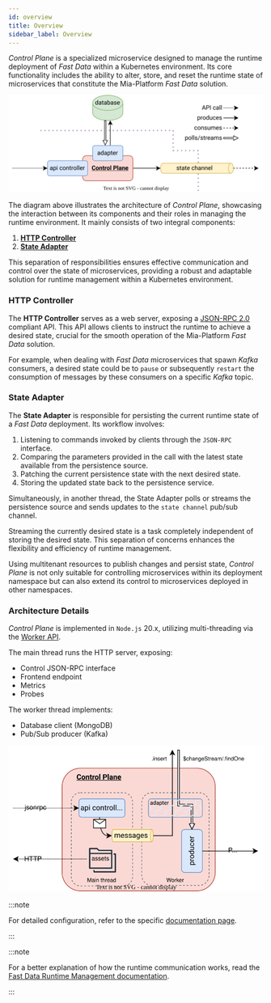 ```yaml
---
id: overview
title: Overview
sidebar_label: Overview
---
```


_Control Plane_ is a specialized microservice designed to manage the runtime deployment of _Fast Data_ within a Kubernetes environment. Its core functionality includes the ability to alter, store, and reset the runtime state of microservices that constitute the Mia-Platform _Fast Data_ solution.

![Control Plane Architecture](img/arch.v0.svg)

The diagram above illustrates the architecture of _Control Plane_, showcasing the interaction between its components and their roles in managing the runtime environment.
It mainly consists of two integral components:

1. **[HTTP Controller](#http-controller)**
2. **[State Adapter](#state-adapter)**

This separation of responsibilities ensures effective communication and control over the state of microservices, providing a robust and adaptable solution for runtime management within a Kubernetes environment.

### HTTP Controller

The **HTTP Controller** serves as a web server, exposing a [JSON-RPC 2.0](https://www.jsonrpc.org/specification) compliant API. This API allows clients to instruct the runtime to achieve a desired state, crucial for the smooth operation of the Mia-Platform _Fast Data_ solution.

For example, when dealing with _Fast Data_ microservices that spawn _Kafka_ consumers, a desired state could be to `pause` or subsequently `restart` the consumption of messages by these consumers on a specific _Kafka_ topic.

### State Adapter

The **State Adapter** is responsible for persisting the current runtime state of a _Fast Data_ deployment. Its workflow involves:

1. Listening to commands invoked by clients through the `JSON-RPC` interface.
2. Comparing the parameters provided in the call with the latest state available from the persistence source.
3. Patching the current persistence state with the next desired state.
4. Storing the updated state back to the persistence service.

Simultaneously, in another thread, the State Adapter polls or streams the persistence source and sends updates to the `state channel` pub/sub channel.

Streaming the currently desired state is a task completely independent of storing the desired state. This separation of concerns enhances the flexibility and efficiency of runtime management.

Using multitenant resources to publish changes and persist state, _Control Plane_ is not only suitable for controlling microservices within its deployment namespace but can also extend its control to microservices deployed in other namespaces.

### Architecture Details

_Control Plane_ is implemented in `Node.js` 20.x, utilizing multi-threading via the [Worker API](https://nodejs.org/docs/latest-v20.x/api/worker_threads.html).

The main thread runs the HTTP server, exposing:

- Control JSON-RPC interface
- Frontend endpoint
- Metrics
- Probes

The worker thread implements:

- Database client (MongoDB)
- Pub/Sub producer (Kafka)

![Internal Structure of Control Plane](img/internals.v0.svg)

:::note

For detailed configuration, refer to the specific [documentation page](./20_configuration.mdx).

:::

:::note

For a better explanation of how the runtime communication works, read the [Fast Data Runtime Management documentation](../../fast_data/runtime_management.mdx).

:::